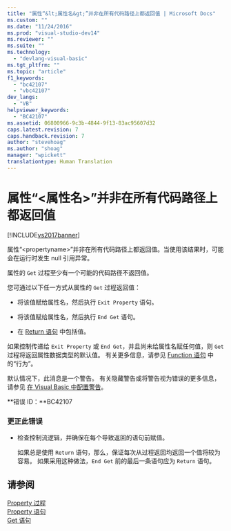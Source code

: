 ```yaml
---
title: "属性“&lt;属性名&gt;”并非在所有代码路径上都返回值 | Microsoft Docs"
ms.custom: ""
ms.date: "11/24/2016"
ms.prod: "visual-studio-dev14"
ms.reviewer: ""
ms.suite: ""
ms.technology: 
  - "devlang-visual-basic"
ms.tgt_pltfrm: ""
ms.topic: "article"
f1_keywords: 
  - "bc42107"
  - "vbc42107"
dev_langs: 
  - "VB"
helpviewer_keywords: 
  - "BC42107"
ms.assetid: 06800966-9c3b-4844-9f13-83ac95607d32
caps.latest.revision: 7
caps.handback.revision: 7
author: "stevehoag"
ms.author: "shoag"
manager: "wpickett"
translationtype: Human Translation
---
```

# 属性“&lt;属性名&gt;”并非在所有代码路径上都返回值
[!INCLUDE[vs2017banner](../../../csharp/includes/vs2017banner.md)]

属性“\<propertyname\>”并非在所有代码路径上都返回值。当使用该结果时，可能会在运行时发生 null 引用异常。  
  
 属性的 `Get` 过程至少有一个可能的代码路径不返回值。  
  
 您可通过以下任一方式从属性的 `Get` 过程返回值：  
  
-   将该值赋给属性名，然后执行 `Exit Property` 语句。  
  
-   将该值赋给属性名，然后执行 `End Get` 语句。  
  
-   在 [Return 语句](../../../visual-basic/language-reference/statements/return-statement.md) 中包括值。  
  
 如果控制传递给 `Exit Property` 或 `End Get`，并且尚未给属性名赋任何值，则 `Get` 过程将返回属性数据类型的默认值。  有关更多信息，请参见 [Function 语句](../../../visual-basic/language-reference/statements/function-statement.md) 中的“行为”。  
  
 默认情况下，此消息是一个警告。  有关隐藏警告或将警告视为错误的更多信息，请参见 [在 Visual Basic 中配置警告](/visual-studio/ide/configuring-warnings-in-visual-basic)。  
  
 **错误 ID：**BC42107  
  
### 更正此错误  
  
-   检查控制流逻辑，并确保在每个导致返回的语句前赋值。  
  
     如果总是使用 `Return` 语句，那么，保证每次从过程返回均返回一个值将较为容易。  如果采用这种做法，`End Get` 前的最后一条语句应为 `Return` 语句。  
  
## 请参阅  
 [Property 过程](../../../visual-basic/programming-guide/language-features/procedures/property-procedures.md)   
 [Property 语句](../../../visual-basic/language-reference/statements/property-statement.md)   
 [Get 语句](../../../visual-basic/language-reference/statements/get-statement.md)